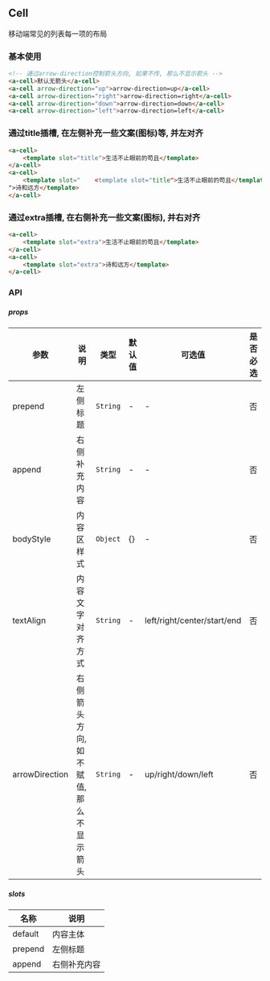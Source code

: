## Cell
移动端常见的列表每一项的布局

### 基本使用
``` html
<!-- 通过arrow-direction控制箭头方向, 如果不传, 那么不显示箭头 -->
<a-cell>默认无箭头</a-cell>
<a-cell arrow-direction="up">arrow-direction=up</a-cell>
<a-cell arrow-direction="right">arrow-direction=right</a-cell>
<a-cell arrow-direction="down">arrow-direction=down</a-cell>
<a-cell arrow-direction="left">arrow-direction=left</a-cell>
```

### 通过title插槽, 在左侧补充一些文案(图标)等, 并左对齐
``` html
<a-cell>
    <template slot="title">生活不止眼前的苟且</template>
</a-cell>
<a-cell>
    <template slot="    <template slot="title">生活不止眼前的苟且</template>
">诗和远方</template>
</a-cell>
```

### 通过extra插槽, 在右侧补充一些文案(图标), 并右对齐
``` html
<a-cell>
    <template slot="extra">生活不止眼前的苟且</template>
</a-cell>
<a-cell>
    <template slot="extra">诗和远方</template>
</a-cell>
```

### API

##### props
| 参数 | 说明 | 类型 | 默认值 | 可选值 |是否必选
|-----------|-----------|-----------|-------------|-------------|-------------|
| prepend | 左侧标题 | `String` | - |-|否|
| append | 右侧补充内容 | `String` | - |-|否|
| bodyStyle | 内容区样式 | `Object` | {} |-|否|
| textAlign | 内容文字对齐方式 | `String` | - |left/right/center/start/end|否|
| arrowDirection | 右侧箭头方向, 如不赋值, 那么不显示箭头 | `String` | - |up/right/down/left|否|


##### slots
| 名称 | 说明 |
|-----------|-----------|
| default | 内容主体 |
| prepend | 左侧标题 |
| append | 右侧补充内容 |